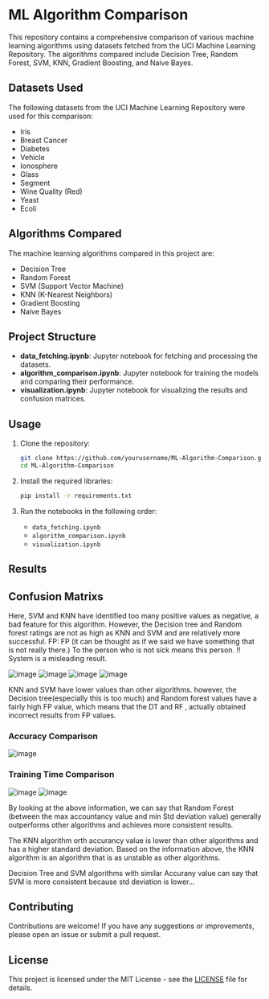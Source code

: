 # ML Algorithm Comparison

This repository contains a comprehensive comparison of various machine learning algorithms using datasets fetched from the UCI Machine Learning Repository. The algorithms compared include Decision Tree, Random Forest, SVM, KNN, Gradient Boosting, and Naive Bayes.

## Datasets Used
The following datasets from the UCI Machine Learning Repository were used for this comparison:

- Iris
- Breast Cancer
- Diabetes
- Vehicle
- Ionosphere
- Glass
- Segment
- Wine Quality (Red)
- Yeast
- Ecoli

## Algorithms Compared
The machine learning algorithms compared in this project are:

- Decision Tree
- Random Forest
- SVM (Support Vector Machine)
- KNN (K-Nearest Neighbors)
- Gradient Boosting
- Naive Bayes

## Project Structure
- **data_fetching.ipynb**: Jupyter notebook for fetching and processing the datasets.
- **algorithm_comparison.ipynb**: Jupyter notebook for training the models and comparing their performance.
- **visualization.ipynb**: Jupyter notebook for visualizing the results and confusion matrices.

## Usage
1. Clone the repository:
    ```sh
    git clone https://github.com/yourusername/ML-Algorithm-Comparison.git
    cd ML-Algorithm-Comparison
    ```

2. Install the required libraries:
    ```sh
    pip install -r requirements.txt
    ```

3. Run the notebooks in the following order:
    - `data_fetching.ipynb`
    - `algorithm_comparison.ipynb`
    - `visualization.ipynb`

## Results 

## Confusion Matrixs
Here, SVM and KNN have identified too many positive values as negative, a bad feature for this algorithm. However, the Decision tree and Random forest ratings are not as high as KNN and SVM and are relatively more successful. 
FP: FP (it can be thought as if we said we have something that is not really there.) 
To the person who is not sick means this person. 
!! System is a misleading result. 

![image](https://github.com/saciducak/ML-algorithms-comparison/assets/84833816/b5cca92a-49e3-4048-a1bd-90d3027e0623)
![image](https://github.com/saciducak/ML-algorithms-comparison/assets/84833816/a370b131-ffc4-44a3-9de9-0c928843fb7b)
![image](https://github.com/saciducak/ML-algorithms-comparison/assets/84833816/0cf2144e-5284-4ab1-84b4-a59fddc0310a)
![image](https://github.com/saciducak/ML-algorithms-comparison/assets/84833816/6f2d2b52-c5c2-495c-9b0a-64edd0657302)

KNN and SVM have lower values than other algorithms. however, the Decision tree(especially this is too much) and Random forest values have a fairly high FP value, which means that the DT and RF ‚ actually obtained incorrect results from FP values.

### Accuracy Comparison

![image](https://github.com/saciducak/ML-algorithms-comparison/assets/84833816/83ec2949-392f-41f2-8fd8-d3e4733bab46)

### Training Time Comparison

![image](https://github.com/saciducak/ML-algorithms-comparison/assets/84833816/f638a510-3d14-4b2e-a268-6f6c058ff878)
![image](https://github.com/saciducak/ML-algorithms-comparison/assets/84833816/b1113712-5ea1-4ec8-ae30-b630831e0fa7)

By looking at the above information, we can say that Random Forest (between the max accountancy value and min Std deviation value) generally outperforms other algorithms and achieves more consistent results.

The KNN algorithm orth accurancy value is lower than other algorithms and has a higher standard deviation. Based on the information above, the KNN algorithm is an algorithm that is as unstable as other algorithms.

Decision Tree and SVM algorithms with similar Accurany value can say that SVM is more consistent because std deviation is lower...

## Contributing
Contributions are welcome! If you have any suggestions or improvements, please open an issue or submit a pull request.

## License
This project is licensed under the MIT License - see the [LICENSE](LICENSE) file for details.
